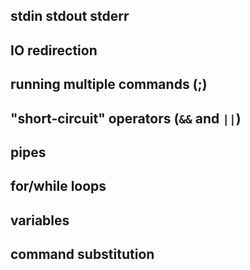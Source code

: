 ## stdin stdout stderr
## IO redirection
## running multiple commands (;)
## "short-circuit" operators (`&&` and `||`)
## pipes
## for/while loops
## variables
## command substitution
